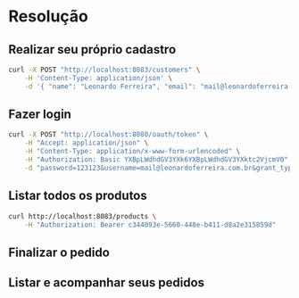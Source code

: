 # Resolução

## Realizar seu próprio cadastro

```sh
curl -X POST "http://localhost:8083/customers" \
    -H 'Content-Type: application/json' \
    -d '{ "name": "Leonardo Ferreira", "email": "mail@leonardoferreira.com.br", "phone": "(16) 123456789", "password": "123123", "birthday": "26/12/1995" }'
```

## Fazer login

```sh
curl -X POST "http://localhost:8080/oauth/token" \
    -H "Accept: application/json" \
    -H "Content-Type: application/x-www-form-urlencoded" \
    -H "Authorization: Basic YXBpLWdhdGV3YXk6YXBpLWdhdGV3YXktc2VjcmV0" \
    -d "password=123123&username=mail@leonardoferreira.com.br&grant_type=password&client_id=api-gateway&client_secret=api-gateway-secret"
```

## Listar todos os produtos

```sh
curl http://localhost:8083/products \
    -H "Authorization: Bearer c344093e-5660-448e-b411-d8a2e315859d"
```

## Finalizar o pedido

## Listar e acompanhar seus pedidos
